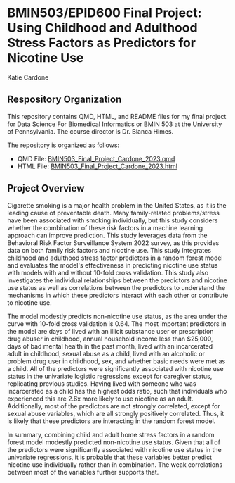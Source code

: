 # BMIN503/EPID600 Final Project: Using Childhood and Adulthood Stress Factors as Predictors for Nicotine Use

Katie Cardone

## Respository Organization

This repository contains QMD, HTML, and README files for my final project for Data Science For Biomedical Informatics or BMIN 503 at the University of Pennsylvania. The course director is Dr. Blanca Himes.

The repository is organized as follows:
* QMD File: [BMIN503_Final_Project_Cardone_2023.qmd](https://github.com/katiecardone26/BMIN503_Final_Project/blob/master/BMIN503_Final_Project_Cardone_2023.qmd)
* HTML File: [BMIN503_Final_Project_Cardone_2023.html](https://github.com/katiecardone26/BMIN503_Final_Project/blob/master/BMIN503_Final_Project_Cardone_2023.html)

## Project Overview

Cigarette smoking is a major health problem in the United States, as it is the leading cause of preventable death. Many family-related problems/stress have been associated with smoking individually, but this study considers whether the combination of these risk factors in a machine learning approach can improve prediction. This study leverages data from the Behavioral Risk Factor Surveillance System 2022 survey, as this provides data on both family risk factors and nicotine use. This study integrates childhood and adulthood stress factor predictors in a random forest model and evaluates the model's effectiveness in predicting nicotine use status with models with and without 10-fold cross validation. This study also investigates the individual relationships between the predictors and nicotine use status as well as correlations between the predictors to understand the mechanisms in which these predictors interact with each other or contribute to nicotine use. 

The model modestly predicts non-nicotine use status, as the area under the curve with 10-fold cross validation is 0.64. The most important predictors in the model are days of lived with an illicit substance user or prescription drug abuser in childhood, annual household income less than $25,000, days of bad mental health in the past month, lived with an incarcerated adult in childhood, sexual abuse as a child, lived with an alcoholic or problem drug user in childhood, sex, and whether basic needs were met as a child. All of the predictors were significantly associated with nicotine use status in the univariate logistic regressions except for caregiver status, replicating previous studies. Having lived with someone who was incarcerated as a child has the highest odds ratio, such that individuals who experienced this are 2.6x more likely to use nicotine as an adult. Additionally, most of the predictors are not strongly correlated, except for sexual abuse variables, which are all strongly positively correlated. Thus, it is likely that these predictors are interacting in the random forest model.

In summary, combining child and adult home stress factors in a random forest model modestly predicted non-nicotine use status. Given that all of the predictors were significantly associated with nicotine use status in the univariate regressions, it is probable that these variables better predict nicotine use individually rather than in combination. The weak correlations between most of the variables further supports that.

